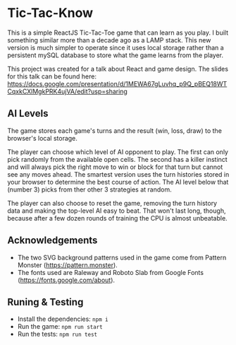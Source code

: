 # Tic-Tac-Know

This is a simple ReactJS Tic-Tac-Toe game that can learn as you play. I built something similar more
than a decade ago as a LAMP stack. This new version is much simpler to operate since it uses local
storage rather than a persistent mySQL database to store what the game learns from the player.

This project was created for a talk about React and game design. The slides for this talk can be
found here:
https://docs.google.com/presentation/d/1MEWA67gLuvhq_p9Q_pBEQ18WTCqxkCXlMgkPRK4ujVA/edit?usp=sharing

## AI Levels

The game stores each game's turns and the result (win, loss, draw) to the browser's local storage.

The player can choose which level of AI opponent to play. The first can only pick randomly from the
available open cells. The second has a killer instinct and will always pick the right move to win or
block for that turn but cannot see any moves ahead. The smartest version uses the turn histories
stored in your browser to determine the best course of action. The AI level below that (number 3)
picks from ther other 3 strategies at random.

The player can also choose to reset the game, removing the turn history data and making the
top-level AI easy to beat. That won't last long, though, because after a few dozen rounds of
training the CPU is almost unbeatable.

## Acknowledgements

- The two SVG background patterns used in the game come from Pattern Monster
  (https://pattern.monster).
- The fonts used are Raleway and Roboto Slab from Google Fonts (https://fonts.google.com/about).

## Runing & Testing

- Install the dependencies: `npm i`
- Run the game: `npm run start`
- Run the tests: `npm run test`
